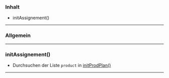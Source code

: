 ### Inhalt ###
- initAssignement()



----------
### Allgemein ###



----------

### initAssignement() ###

- Durchsuchen der Liste `product` in [initProdPlan()](ProductAssembly)

----------
